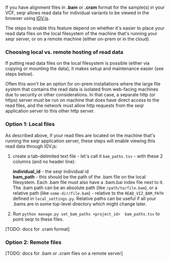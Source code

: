 
If you have alignment files in **.bam** or **.cram** format for the sample(s) in your VCF, seqr allows read data 
for individual variants to be viewed in the browser using [IGV.js](https://github.com/igvteam/igv.js/wiki).

The steps to enable this feature depend on whether it's easier to place your read data files on the local 
filesystem of the machine that's running your seqr server, or on a remote machine (either on-prem or in the cloud).   

   
### Choosing local vs. remote hosting of read data

If putting read data files on the local filesystem is possible (either via copying or mounting the data), it makes setup and maintenance easier (see steps below). 

Often this won't be an option for on-prem installations where the large file system that contains the read data is isolated from 
web-facing machines due to security or other considerations. 
In that case, a separate http (or https) server must be run on machine that does have direct access to the read files, 
and the network must allow http requests from the seqr application server to this other http server.


### Option 1: Local files
 
As described above, if your read files are located on the machine that's running the seqr application server, these steps will enable
viewing this read data through IGV.js:

1) create a tab-delimited text file - let's call it `bam_paths.tsv` - with these 2 columns (and no header line):
    
   **individual_id**  - the seqr individual id     
   **bam_path** - this should be the path of the .bam file on the local filesystem. Each .bam file must also have a .bam.bai index file next to it. 
   The .bam path can be an absolute path (like `/path/to/file.bam`), or a relative path (like `some-dir/file.bam`) - relative to the `READ_VIZ_BAM_PATH` defined in `local_settings.py`. Relative paths can be useful if all your .bams are in some top-level directory which might change later.        
   
2) Run `python manage.py set_bam_paths <project_id>  bam_paths.tsv` to point seqr to these files. 


[TODO: docs for .cram format]

### Option 2: Remote files

[TODO: docs for .bam or .cram files on a remote server]

 



